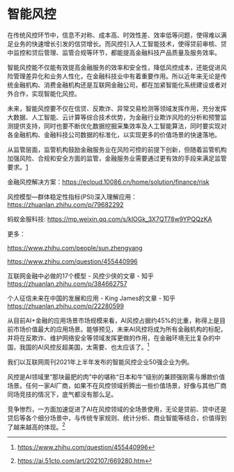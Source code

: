 # 智能风控

在传统风控环节中，信息不对称、成本高、时效性差、效率低等问题，使得难以满足业务的快速增长引发的信贷增长。而风控引入人工智能技术，使得贷前审核、贷中监控和贷后管理、监管合规等环节，都能提高金融科技产品质量及服务效率。

智能风控能不仅能有效提高金融服务的效率和安全性，降低风控成本，还能促进风险管理差异化和业务人性化，在金融科技业中有着重要作用。所以近年来无论是传统金融机构、消费金融机构还是互联网金融公司，都在加紧智能化系统建设或者对外合作，实现智能化风控。

未来，智能风控要不仅在信贷、反欺诈、异常交易检测等领域发挥作用，充分发挥大数据、人工智能、云计算等综合技术优势，为金融行业欺诈风险的分析和预警监测提供支持，同时也要不断优化数据挖掘采集效率及人工智能算法，同时要实现对各金融机构、金融科技公司数据的标准化，以实现更多的价值场景的快速落地。

从监管层面，监管机构鼓励金融服务业在风险可控的前提下创新，但随着监管机构加强风险、合规和安全方面的监管，金融服务业需要通过更有效的手段来满足监管要求。[1]

金融风控解决方案：https://ecloud.10086.cn/home/solution/finance/risk

风控模型—群体稳定性指标(PSI)深入理解应用：https://zhuanlan.zhihu.com/p/79682292

 蚂蚁金服科技: https://mp.weixin.qq.com/s/klOGk_3X7QT78w9YPQQzKA


更多：

https://www.zhihu.com/people/sun.zhengyang

https://www.zhihu.com/question/455440996

互联网金融中必做的17个模型 - 风控少侠的文章 - 知乎
https://zhuanlan.zhihu.com/p/384662757

个人征信未来在中国的发展和应用 - King James的文章 - 知乎
https://zhuanlan.zhihu.com/p/22280599


从目前AI+金融的应用场景市场规模来看，AI风控占据约45%的比重，称得上是目前市场价值最大的应用场景。能够预见，未来AI风控将成为所有金融机构的标配，并将在反欺诈、维护网络安全等领域发挥更做的作用，在金融环境无比复杂的中国，我国的AI风控反超美国，太需要、也太应该了。[^2]

我们以互联网周刊2021年上半年发布的智能风控企业50强企业为例。

风控是AI领域里“那块最肥的肉”中的堪称“日本和牛”级别的兼顾强刚需与爆款价值场景。任何一家AI厂商，如果不在风控领域折腾出一些价值场景，好像与其他厂商同场竞技的情况下，底气都没有那么足。

竞争惨烈，一方面加速促进了AI在风控领域的全场景使用，无论是贷前、贷中还是贷后等各个细分场景中，与传统专家规则、统计分析、商业智能等结合，价值得到了越来越高的体现。[^3]

[1]: https://www.weiyangx.com/351456.html
[^2]: https://www.zhihu.com/question/455440996
[^3]: https://ai.51cto.com/art/202107/669280.htm
